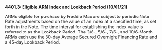 **4401.3: Eligible ARM Index and Lookback Period (10/01/21)**

ARMs eligible for purchase by Freddie Mac are subject to periodic Note
Rate adjustments based on the value of an Index at a specified time, as
set forth in the Note. The time interval for establishing the Index
value is referred to as the Lookback Period. The 3/6-, 5/6-, 7/6-, and
10/6-Month ARMs each use the 30-day Average Secured Overnight Financing
Rate and a 45-day Lookback Period.